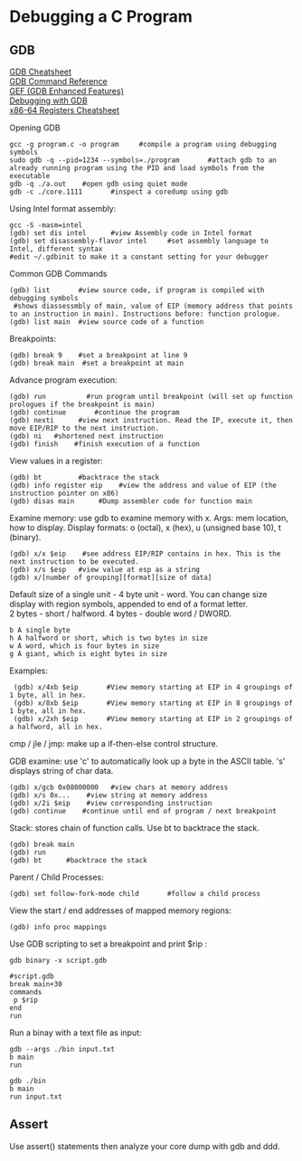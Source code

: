 # Debugging a C Program   
## GDB         
[GDB Cheatsheet](https://gabriellesc.github.io/teaching/resources/GDB-cheat-sheet.pdf)        
[GDB Command Reference](https://visualgdb.com/gdbreference/commands/x)     
[GEF (GDB Enhanced Features)](https://github.com/hugsy/gef)    
[Debugging with GDB](https://azeria-labs.com/debugging-with-gdb-introduction/)     
[x86-64 Registers Cheatsheet](https://cs.brown.edu/courses/cs033/docs/guides/x64_cheatsheet.pdf)   

Opening GDB    
```
gcc -g program.c -o program     #compile a program using debugging symbols    
sudo gdb -q --pid=1234 --symbols=./program       #attach gdb to an already running program using the PID and load symbols from the executable      
gdb -q ./a.out    #open gdb using quiet mode
gdb -c ./core.1111       #inspect a coredump using gdb
```
Using Intel format assembly:     
```
gcc -S -masm=intel
(gdb) set dis intel      #view Assembly code in Intel format
(gdb) set disassembly-flavor intel     #set assembly language to Intel, different syntax 
#edit ~/.gdbinit to make it a constant setting for your debugger  
``` 
Common GDB Commands   
```
(gdb) list       #view source code, if program is compiled with debugging symbols  
 #shows diassessmbly of main, value of EIP (memory address that points to an instruction in main). Instructions before: function prologue.   
(gdb) list main  #view source code of a function
```
Breakpoints:   
```
(gdb) break 9    #set a breakpoint at line 9
(gdb) break main  #set a breakpoint at main
```
Advance program execution: 
```
(gdb) run          #run program until breakpoint (will set up function prologues if the breakpoint is main)   
(gdb) continue       #continue the program     
(gdb) nexti      #view next instruction. Read the IP, execute it, then move EIP/RIP to the next instruction.
(gdb) ni   #shortened next instruction
(gdb) finish    #finish execution of a function
```
View values in a register: 
```
(gdb) bt         #backtrace the stack
(gdb) info register eip    #view the address and value of EIP (the instruction pointer on x86)     
(gdb) disas main      #Dump assembler code for function main    
```
Examine memory: use gdb to examine memory with x. Args: mem location, how to display. Display formats: o (octal), x (hex), u (unsigned base 10), t (binary).        
```
(gdb) x/x $eip    #see address EIP/RIP contains in hex. This is the next instruction to be executed.
(gdb) x/s $esp   #view value at esp as a string  
(gdb) x/[number of grouping][format][size of data]
```
 
Default size of a single unit - 4 byte unit - word. You can change size display with region symbols, appended to end of a format letter.   
2 bytes - short / halfword. 4 bytes - double word / DWORD.       

    b A single byte
    h A halfword or short, which is two bytes in size
    w A word, which is four bytes in size
    g A giant, which is eight bytes in size 
Examples:    

     (gdb) x/4xb $eip       #View memory starting at EIP in 4 groupings of 1 byte, all in hex.            
     (gdb) x/8xb $eip       #View memory starting at EIP in 8 groupings of 1 byte, all in hex.    
     (gdb) x/2xh $eip       #View memory starting at EIP in 2 groupings of a halfword, all in hex.     
cmp / jle / jmp: make up a if-then-else control structure.    

GDB examine: use 'c' to automatically look up a byte in the ASCII table. 's' displays string of char data.   

    (gdb) x/gcb 0x08000000   #view chars at memory address    
    (gdb) x/s 0x...    #view string at memory address   
    (gdb) x/2i $eip    #view corresponding instruction    
    (gdb) continue    #continue until end of program / next breakpoint   
Stack: stores chain of function calls. Use bt to backtrace the stack.   

    (gdb) break main   
    (gdb) run  
    (gdb) bt      #backtrace the stack   
Parent / Child Processes:    

    (gdb) set follow-fork-mode child       #follow a child process    
View the start / end addresses of mapped memory regions:     

    (gdb) info proc mappings   
Use GDB scripting to set a breakpoint and print $rip :    

    gdb binary -x script.gdb   

    #script.gdb  
    break main+30 
    commands 
     p $rip  
    end 
    run    

Run a binay with a text file as input:       
```
gdb --args ./bin input.txt
b main
run

gdb ./bin
b main
run input.txt
```

## Assert   
Use assert() statements then analyze your core dump with gdb and ddd.     
